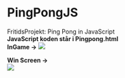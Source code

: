 # PingPongJS  
FritidsProjekt: Ping Pong in JavaScript  
**JavaScript koden står i Pingpong.html**  
**InGame ->** 
![](https://i.gyazo.com/c041cfad24799766b30663b3eba1e525.png)  

**Win Screen ->**  
![](https://i.gyazo.com/4b13e2cdaaef9f06a177b6b7dcdcaacc.png)


